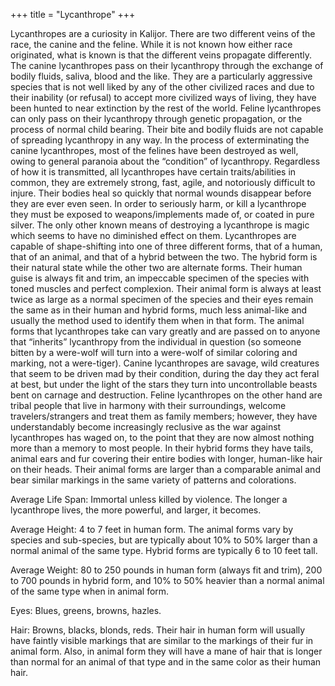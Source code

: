 +++
title = "Lycanthrope"
+++

Lycanthropes are a curiosity in Kalijor. There are two different veins of the race, the canine and the feline. While it is not known how either race originated, what is known is that the different veins propagate differently. The canine lycanthropes pass on their lycanthropy through the exchange of bodily fluids, saliva, blood and the like. They are a particularly aggressive species that is not well liked by any of the other civilized races and due to their inability (or refusal) to accept more civilized ways of living, they have been hunted to near extinction by the rest of the world. Feline lycanthropes can only pass on their lycanthropy through genetic propagation, or the process of normal child bearing. Their bite and bodily fluids are not capable of spreading lycanthropy in any way. In the process of exterminating the canine lycanthropes, most of the felines have been destroyed as well, owing to general paranoia about the “condition” of lycanthropy. Regardless of how it is transmitted, all lycanthropes have certain traits/abilities in common, they are extremely strong, fast, agile, and notoriously difficult to injure. Their bodies heal so quickly that normal wounds disappear before they are ever even seen. In order to seriously harm, or kill a lycanthrope they must be exposed to weapons/implements made of, or coated in pure silver. The only other known means of destroying a lycanthrope is magic which seems to have no diminished effect on them. Lycanthropes are capable of shape-shifting into one of three different forms, that of a human, that of an animal, and that of a hybrid between the two. The hybrid form is their natural state while the other two are alternate forms. Their human guise is always fit and trim, an impeccable specimen of the species with toned muscles and perfect complexion. Their animal form is always at least twice as large as a normal specimen of the species and their eyes remain the same as in their human and hybrid forms, much less animal-like and usually the method used to identify them when in that form. The animal forms that lycanthropes take can vary greatly and are passed on to anyone that “inherits” lycanthropy from the individual in question (so someone bitten by a were-wolf will turn into a were-wolf of similar coloring and marking, not a were-tiger). Canine lycanthropes are savage, wild creatures that seem to be driven mad by their condition, during the day they act feral at best, but under the light of the stars they turn into uncontrollable beasts bent on carnage and destruction. Feline lycanthropes on the other hand are tribal people that live in harmony with their surroundings, welcome travelers/strangers and treat them as family members; however, they have understandably become increasingly reclusive as the war against lycanthropes has waged on, to the point that they are now almost nothing more than a memory to most people. In their hybrid forms they have tails, animal ears and fur covering their entire bodies with longer, human-like hair on their heads. Their animal forms are larger than a comparable animal and bear similar markings in the same variety of patterns and colorations.

Average Life Span: Immortal unless killed by violence. The longer a lycanthrope lives, the more powerful, and larger, it becomes.

Average Height: 4 to 7 feet in human form. The animal forms vary by species and sub-species, but are typically about 10% to 50% larger than a normal animal of the same type. Hybrid forms are typically 6 to 10 feet tall.

Average Weight: 80 to 250 pounds in human form (always fit and trim), 200 to 700 pounds in hybrid form, and 10% to 50% heavier than a normal animal of the same type when in animal form.

Eyes: Blues, greens, browns, hazles.

Hair: Browns, blacks, blonds, reds. Their hair in human form will usually have faintly visible markings that are similar to the markings of their fur in animal form. Also, in animal form they will have a mane of hair that is longer than normal for an animal of that type and in the
same color as their human hair.

